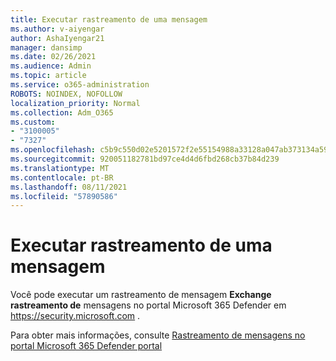 ```yaml
---
title: Executar rastreamento de uma mensagem
ms.author: v-aiyengar
author: AshaIyengar21
manager: dansimp
ms.date: 02/26/2021
ms.audience: Admin
ms.topic: article
ms.service: o365-administration
ROBOTS: NOINDEX, NOFOLLOW
localization_priority: Normal
ms.collection: Adm_O365
ms.custom:
- "3100005"
- "7327"
ms.openlocfilehash: c5b9c550d02e5201572f2e55154988a33128a047ab373134a59188f6ab59820b
ms.sourcegitcommit: 920051182781bd97ce4d4d6fbd268cb37b84d239
ms.translationtype: MT
ms.contentlocale: pt-BR
ms.lasthandoff: 08/11/2021
ms.locfileid: "57890586"
---
```

# <a name="run-a-message-trace"></a>Executar rastreamento de uma mensagem

Você pode executar um rastreamento de mensagem **Exchange rastreamento de** mensagens no portal Microsoft 365 Defender em <https://security.microsoft.com> .

Para obter mais informações, consulte [Rastreamento de mensagens no portal Microsoft 365 Defender portal](https://docs.microsoft.com/microsoft-365/security/office-365-security/message-trace-scc)
